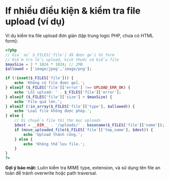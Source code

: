 # If nhiều điều kiện & kiểm tra file upload (ví dụ)

Ví dụ kiểm tra file upload đơn giản (tập trung logic PHP, chưa có HTML form):

```php
<?php
// Giả sử $_FILES['file'] đã được gửi từ form
// Kiểm tra lỗi upload, kích thước và kiểu file
$maxSize = 2 * 1024 * 1024; // 2MB
$allowed = ['image/jpeg','image/png'];

if (!isset($_FILES['file'])) {
    echo 'Không có file được gửi.';
} elseif ($_FILES['file']['error'] !== UPLOAD_ERR_OK) {
    echo 'Lỗi upload: ' . $_FILES['file']['error'];
} elseif ($_FILES['file']['size'] > $maxSize) {
    echo 'File quá lớn.';
} elseif (!in_array($_FILES['file']['type'], $allowed)) {
    echo 'Loại file không được phép.';
} else {
    // Di chuyển file tới thư mục uploads
    $dest = __DIR__ . '/uploads/' . basename($_FILES['file']['name']);
    if (move_uploaded_file($_FILES['file']['tmp_name'], $dest)) {
        echo 'Upload thành công.';
    } else {
        echo 'Không thể lưu file.';
    }
}
?>
```

**Gợi ý bảo mật:** Luôn kiểm tra MIME type, extension, và sử dụng tên file an toàn để tránh overwrite hoặc path traversal.
